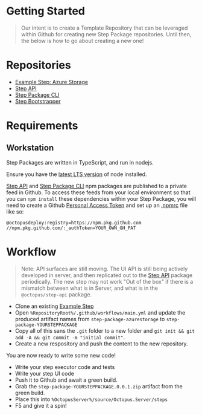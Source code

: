 # Getting Started

> Our intent is to create a Template Repository that can be leveraged within Github for creating new Step Package repositories. Until then, the below is how to go about creating a new one!

# Repositories

- [Example Step: Azure Storage](https://github.com/OctopusDeploy/step-package-azurestorage)
- [Step API](https://github.com/OctopusDeploy/step-api)
- [Step Package CLI](https://github.com/OctopusDeploy/step-package-cli)
- [Step Bootstrapper](https://github.com/OctopusDeploy/step-bootstrapper)

# Requirements

## Workstation

Step Packages are written in TypeScript, and run in nodejs.

Ensure you have the [latest LTS version](https://nodejs.org/en/download/) of node installed.

[Step API](https://github.com/OctopusDeploy/step-api) and [Step Package CLI](https://github.com/OctopusDeploy/step-package-cli) npm packages are published to a private feed in Github. To access these feeds from your local environment so that you can `npm install` these dependencies within your Step Package, you will need to create a Github [Personal Access Token](https://docs.github.com/en/github/authenticating-to-github/creating-a-personal-access-token) and set up an [.npmrc](https://docs.npmjs.com/cli/v7/configuring-npm/npmrc) file like so:

```
@octopusdeploy:registry=https://npm.pkg.github.com
//npm.pkg.github.com/:_authToken=YOUR_OWN_GH_PAT
```

# Workflow

> Note: API surfaces are still moving. The UI API is still being actively developed in server, and then replicated out to the [Step API](https://github.com/OctopusDeploy/step-api) package periodically. The new step may not work "Out of the box" if there is a mismatch between what is in Server, and what is in the `@octopus/step-api` package.

- Clone an existing [Example Step](https://github.com/OctopusDeploy/step-package-azurestorage)
- Open `%RepositoryRoot%/.github/workflows/main.yml` and update the produced artifact names from `step-package-azurestorage` to `step-package-YOURSTEPPACKAGE`
- Copy all of this sans the `.git` folder to a new folder and `git init && git add -A && git commit -m "initial commit"`.
- Create a new respository and push the content to the new repository.

You are now ready to write some new code!

- Write your step executor code and tests
- Write your step UI code
- Push it to Github and await a green build.
- Grab the `step-package-YOURSTEPPACKAGE.0.0.1.zip` artifact from the green build.
- Place this into `%OctopusServer%/source/Octopus.Server/steps`
- F5 and give it a spin!
